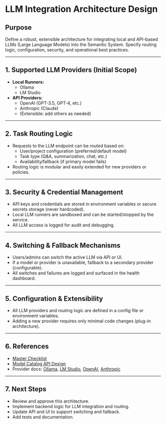 # LLM Integration Architecture Design

## Purpose
Define a robust, extensible architecture for integrating local and API-based LLMs (Large Language Models) into the Semantic System. Specify routing logic, configuration, security, and operational best practices.

---

## 1. Supported LLM Providers (Initial Scope)
- **Local Runners:**
  - Ollama
  - LM Studio
- **API Providers:**
  - OpenAI (GPT-3.5, GPT-4, etc.)
  - Anthropic (Claude)
  - (Extensible: add others as needed)

---

## 2. Task Routing Logic
- Requests to the LLM endpoint can be routed based on:
  - User/project configuration (preferred/default model)
  - Task type (Q&A, summarization, chat, etc.)
  - Availability/fallback (if primary model fails)
- Routing logic is modular and easily extended for new providers or policies.

---

## 3. Security & Credential Management
- API keys and credentials are stored in environment variables or secure secrets storage (never hardcoded).
- Local LLM runners are sandboxed and can be started/stopped by the service.
- All LLM access is logged for audit and debugging.

---

## 4. Switching & Fallback Mechanisms
- Users/admins can switch the active LLM via API or UI.
- If a model or provider is unavailable, fallback to a secondary provider (configurable).
- All switches and failures are logged and surfaced in the health dashboard.

---

## 5. Configuration & Extensibility
- All LLM providers and routing logic are defined in a config file or environment variables.
- Adding a new provider requires only minimal code changes (plug-in architecture).

---

## 6. References
- [Master Checklist](../planning/SEMANTIC_SYSTEM_MASTER_CHECKLIST.md)
- [Model Catalog API Design](MODEL_CATALOG_API_DESIGN.md)
- Provider docs: [Ollama](https://ollama.com/), [LM Studio](https://lmstudio.ai/), [OpenAI](https://platform.openai.com/docs/), [Anthropic](https://docs.anthropic.com/claude)

---

## 7. Next Steps
- Review and approve this architecture.
- Implement backend logic for LLM integration and routing.
- Update API and UI to support switching and fallback.
- Add tests and documentation.
